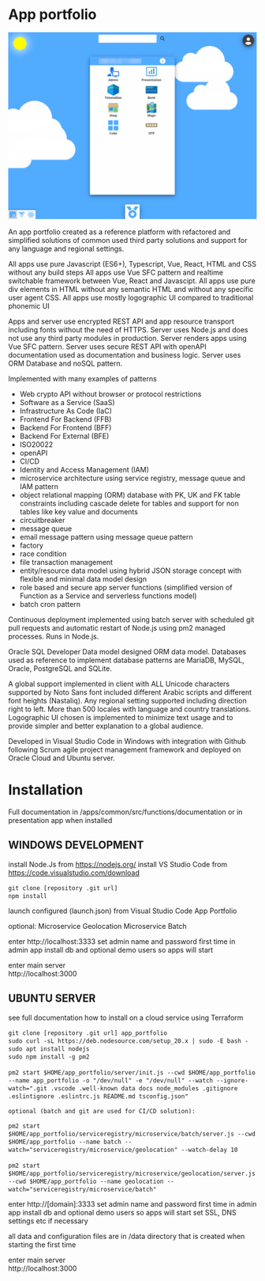 # App portfolio

![App Portfolio](apps/common/public/documents/screenshot_app2.webp)

An app portfolio created as a reference platform with refactored and simplified solutions of common used third party solutions and support for any language and regional settings.
	
All apps use pure Javascript (ES6+), Typescript, Vue, React, HTML and CSS without any build steps
All apps use Vue SFC pattern and realtime switchable framework between Vue, React and Javascipt.
All apps use pure div elements in HTML without any semantic HTML and without any specific user agent CSS.
All apps use mostly logographic UI compared to traditional phonemic UI

Apps and server use encrypted REST API and app resource transport including fonts without the need of HTTPS.
Server uses Node.js and does not use any third party modules in production.
Server renders apps using Vue SFC pattern.
Server uses secure REST API with openAPI documentation used as documentation and business logic.
Server uses ORM Database and noSQL pattern.

Implemented with many examples of patterns
- Web crypto API without browser or protocol restrictions
- Software as a Service (SaaS)
- Infrastructure As Code (IaC)
- Frontend For Backend (FFB)
- Backend For Frontend (BFF)
- Backend For External (BFE)
- ISO20022
- openAPI
- CI/CD
- Identity and Access Management (IAM)
- microservice architecture using service registry, message queue and IAM pattern
- object relational mapping (ORM) database with PK, UK and FK table constraints including cascade delete for tables and support for non tables like key value and documents
- circuitbreaker
- message queue
- email message pattern using message queue pattern
- factory
- race condition
- file transaction management
- entity/resource data model using hybrid JSON storage concept with flexible and minimal data model design
- role based and secure app server functions (simplified version of Function as a Service and serverless functions model)
- batch cron pattern

Continuous deployment implemented using batch server with scheduled git pull requests and automatic restart 
of Node.js using pm2 managed processes.
Runs in Node.js.
	
Oracle SQL Developer Data model designed ORM data model.
Databases used as reference to implement database patterns are MariaDB, MySQL, Oracle, PostgreSQL and SQLite.

A global support implemented in client with ALL Unicode characters supported by Noto Sans font
included different Arabic scripts and different font heights (Nastaliq).
Any regional setting supported including direction right to left. More than 500 locales with language and
country translations. Logographic UI chosen is implemented to minimize text usage and to provide simpler and better explanation to a global audience.

Developed in Visual Studio Code in Windows with integration with Github following 
Scrum agile project management framework and deployed on Oracle Cloud and Ubuntu server.

# Installation

Full documentation in /apps/common/src/functions/documentation or in presentation app when installed

## WINDOWS DEVELOPMENT

install Node.Js from https://nodejs.org/
install VS Studio Code from https://code.visualstudio.com/download
```
git clone [repository .git url]
npm install
``` 
launch configured (launch.json) from Visual Studio Code
App Portfolio

optional:
Microservice Geolocation
Microservice Batch

enter http://localhost:3333 
set admin name and password first time in admin app
install db and optional demo users so apps will start
		
enter main server        
http://localhost:3000
	
## UBUNTU SERVER

see full documentation how to install on a cloud service using Terraform

```
git clone [repository .git url] app_portfolio
sudo curl -sL https://deb.nodesource.com/setup_20.x | sudo -E bash -
sudo apt install nodejs
sudo npm install -g pm2

pm2 start $HOME/app_portfolio/server/init.js --cwd $HOME/app_portfolio --name app_portfolio -o "/dev/null" -e "/dev/null" --watch --ignore-watch=".git .vscode .well-known data docs node_modules .gitignore .eslintignore .eslintrc.js README.md tsconfig.json"

```
	optional (batch and git are used for CI/CD solution):
```	
pm2 start $HOME/app_portfolio/serviceregistry/microservice/batch/server.js --cwd $HOME/app_portfolio --name batch --watch="serviceregistry/microservice/geolocation" --watch-delay 10

pm2 start $HOME/app_portfolio/serviceregistry/microservice/geolocation/server.js --cwd $HOME/app_portfolio --name geolocation --watch="serviceregistry/microservice/batch"

```

enter http://[domain]:3333
set admin name and password first time in admin app
install db and optional demo users so apps will start
set SSL, DNS settings etc if necessary

all data and configuration files are in /data directory that is created when starting the first time

enter main server        
http://localhost:3000
